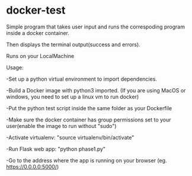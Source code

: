 # docker-test
Simple program that takes user input and runs the correspoding program inside a docker container. 

Then displays the terminal output(success and errors). 

Runs on your LocalMachine


Usage:


-Set up a python virtual environment to import dependencies.

-Build a Docker image with python3 imported. (If you are using MacOS or windows, you need to set up a linux vm to run docker)

-Put the python test script inside the same folder as your Dockerfile

-Make sure the docker container has group permissions set to your user(enable the image to run without "sudo")

-Activate virtualenv: "source virtualenv/bin/activate"

-Run Flask web app: "python phase1.py"

-Go to the address where the app is running on your browser (eg. https://0.0.0.0:5000/)

